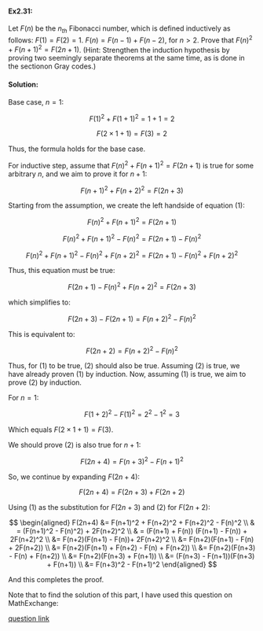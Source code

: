 #### Ex2.31:

Let $F(n)$ be the $n_{th}$ Fibonacci number, which is defined inductively as follows: $F(1)=F(2)=1$. $F(n)=F(n-1)+F(n-2)$, for $n>2$. Prove 
that $F(n)^2+F(n+1)^2=F(2n+1)$. (Hint: Strengthen the induction hypothesis by proving two seemingly separate theorems at the same time, 
as is done in the sectionon Gray codes.)

#### Solution:

Base case, $n=1$:

$$F(1)^2+F(1+1)^2= 1 + 1 = 2$$

$$F(2\times1 + 1) = F(3) = 2$$

Thus, the formula holds for the base case.

For inductive step, assume that $F(n)^2+F(n+1)^2=F(2n+1)$ is true for some arbitrary $n$, and we aim to prove it for $n + 1$:

 $$F(n+1)^2+F(n+2)^2=F(2n+3) \tag{1}$$

Starting from the assumption, we create the left handside of equation $(1)$:

$$F(n)^2+F(n+1)^2=F(2n+1)$$

$$F(n)^2+F(n+1)^2 - F(n)^2=F(2n+1) - F(n)^2$$

$$F(n)^2+F(n+1)^2 - F(n)^2 + F(n+2)^2=F(2n+1) - F(n)^2 + F(n+2)^2 $$

Thus, this equation must be true:

$$ F(2n+1) - F(n)^2 + F(n+2)^2 = F(2n+3)$$

which simplifies to:

$$F(2n+3)-F(2n+1) = F(n+2)^2 - F(n)^2$$

This is equivalent to:

$$F(2n+2) = F(n+2)^2 - F(n)^2 \tag{2}$$

Thus, for (1) to be true, (2) should also be true. Assuming (2) is true, we have already proven (1) by induction. Now, assuming (1) is 
true, we aim to prove (2) by induction. 

For $n=1$:

$$F(1+2)^2 - F(1)^2 = 2^2 - 1^2 = 3$$

Which equals $F(2\times1+1) = F(3)$.

We should prove (2) is also true for $n+1$:

$$F(2n+4) = F(n+3)^2 - F(n+1)^2$$

So, we continue by expanding $F(2n+4)$:

$$F(2n+4) = F(2n+3) + F(2n+2)$$

Using $(1)$ as the substitution for $F(2n+3)$ and $(2)$ for $F(2n+2)$:

$$
\begin{aligned}
F(2n+4) &= F(n+1)^2 + F(n+2)^2 + F(n+2)^2 - F(n)^2 \\
& = (F(n+1)^2 -  F(n)^2) + 2F(n+2)^2 \\
& = (F(n+1) + F(n)) (F(n+1) - F(n)) + 2F(n+2)^2 \\
&= F(n+2)(F(n+1) - F(n))+ 2F(n+2)^2 \\
&= F(n+2)(F(n+1) - F(n) + 2F(n+2)) \\
&= F(n+2)(F(n+1) + F(n+2) - F(n) + F(n+2)) \\
&= F(n+2)(F(n+3) - F(n) + F(n+2)) \\
&= F(n+2)(F(n+3) + F(n+1)) \\
&= (F(n+3) - F(n+1))(F(n+3) + F(n+1)) \\
&= F(n+3)^2 - F(n+1)^2
\end{aligned}
$$

And this completes the proof. 

Note that to find the solution of this part, I have used this question on MathExchange:

[question link](https://math.stackexchange.com/questions/2484884/f2n-1-fn-12-fn2-where-fi-is-the-ith-fibonacci-number-for)
